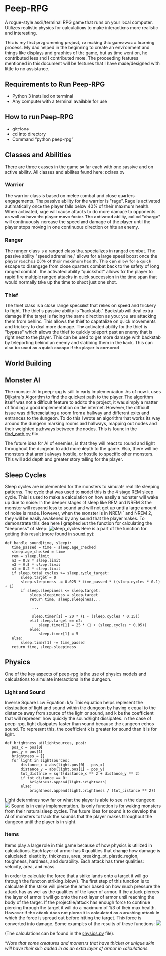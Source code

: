 # Peep-RPG
A rogue-style ascii/terminal RPG game that runs on your local computer. Utilizes realistic physics for calculations to make interactions more realistic and interesting. 

This is my first programming project, so making this game was a learning process. My dad helped in the beginning to create an environment and things like displays and graphics of the game, but as time went on, he contributed less and I contributed more. The proceeding features mentioned in this document will be features that I have made/designed with little to no assistance.
## Requirements to Run Peep-RPG
- Python 3 installed on terminal
- Any computer with a terminal available for use
## How to run Peep-RPG
- gitclone
- cd into directory
- Command “python peep-rpg”

## Classes and Abilities
There are three classes in the game so far each with one passive and on active ability. All classes and abilites found here: [pclass.py](https://github.com/JeffBoss625/peep-rpg/blob/36c75792de6a4603c3c7b58e216c2eb666a0f46a/lib/pclass.py#L1)
### Warrior
The warrior class is based on melee combat and close quarters engagements. The passive ability for the warrior is "rage". Rage is activated autimatically once the player falls below 40% of their maximum health. When activated, rage will cause attacks to do more damage to opponents as well as have the player move faster. The activated ability, called "charge" will continuously increase the speed and damage of the player until the player stops moving in one continuous direction or hits an enemy.
### Ranger
The ranger class is a ranged class that specializes in ranged combat. The passive ability "speed adrenaline," allows for a large speed boost once the player reaches 20% of their maximum health. This can allow for a quick escape to disengage from close quarters combat back to the safety of long ranged combat. The activated ability "quickshot" allows for the player to rapid fire multiple ranged attacks in quick succession in the time span that would normally take up the time to shoot just one shot.
### Thief
The thief class is a close range specialist that relies on speed and trickery to fight. The thief's passive ability is "backstab." Backstab will deal extra damage if the target is facing the same direction as you: you are attacking them from behind. This allows the thief to capatalize on quick movements and trickery to deal more damage. The activated ability for the thief is "bypass" which allows the thief to quickly teleport past an enemy that is right next to the player. This can be used to get more damage with backstab by teleporting behind an enemy and stabbing them in the back. This can also be used as a quick escape if the player is cornered

## World Building


## Monster AI
The monster AI in peep-rpg is still in early implementation. As of now it uses [Dijkstra's Algorithm](https://www.geeksforgeeks.org/dijkstras-shortest-path-algorithm-greedy-algo-7/) to find the quickest path to the player. The algorithm itself was not a difficult feature to add to the project, it was simply a matter of finding a good implementation on the internet. However, the difficult issue was differenciating a room from a hallway and different exits and entrances to the dungeon. To do this I wrote an algorithm that works its way around the dungeon marking rooms and hallways, mapping out nodes and their weighted pathways between the nodes. This is found in the [find_path.py](https://github.com/JeffBoss625/peep-rpg/blob/a9f028137b327e69b7c45360a1f78ef452945327/lib/find_path.py#L1) file.

The future idea for AI of enemies, is that they will react to sound and light throughout the dungeon to add more depth to the game. Also, there will be monsters that aren't always hostile, or hostile to specific other monsters. This will add depth and greater story telling for the player.

## Sleep Cycles
Sleep cycles are implemented for the monsters to simulate real life sleeping patterns. The cycle that was used to model this is the 4 stage REM sleep cycle. This is used to make a calculation on how easily a monster will wake up due to noise: In the deeper stages of sleep like REM and NREM 3 the monster will respond less to sound and will not get up until a large amount of noise is made. However, when the monster is in NREM 1 and NREM 2, they will be easily awakened by any sound that the player makes. To demonstrate this idea here I graphed out the function for calculating the “deepness” of sleep:
![sleep_cycles](sleepcycles.png)
Here is a part of the function for getting this result (more found in [sound.py](https://github.com/JeffBoss625/peep-rpg/blob/b81cc95dd393fc92573ab17a1129d4c1545f70ae/lib/items/sound.py#L67)):
```
def handle_sound(time, sleep):
   time_passed = time - sleep.age_checked
   sleep.age_checked = time
   rem = sleep.limit
   n3 = 0.8 * sleep.limit
   n2 = 0.5 * sleep.limit
   n1 = 0.2 * sleep.limit
   if sleep.total_cycles >= sleep.cycle_target:
       sleep.target = 0
       sleep.sleepiness -= 0.025 * time_passed * ((sleep.cycles * 0.1) + 1)
       if sleep.sleepiness <= sleep.target:
           sleep.sleepiness = sleep.target
           return time, sleep.sleepiness...  

            ...

            sleep.timer[1] = 20 * (1 - (sleep.cycles * 0.15))
           elif sleep.target == n2:
               sleep.timer[1] = 25 * (1 + (sleep.cycles * 0.05))
           else:
               sleep.timer[1] = 5
   else:
       sleep.timer[1] -= time_passed
   return time, sleep.sleepiness
```
## Physics
One of the key aspects of peep-rpg is the use of physics models and calculations to simulate interactions in the dungeon.
### Light and Sound
Inverse Square Law Equation: k/x
This equation helps represent the dissipation of light and sound within the dungeon by having x equal to the distance away from source of the light or sound, and k be the coefficient that will represent how quickly the sound/light dissipates. In the case of peep-rpg, light dissipates faster than sound because the dungeon echos sound. To represent this, the coefficient k is greater for sound than it is for light. 
```
def brightness_at(lightsources, pos):
   pos_x = pos[0]
   pos_y = pos[1]
   brightness = []
   for light in lightsources:
       distance_x = abs(light.pos[0] - pos_x)
       distance_y = abs(light.pos[1] - pos_y)
       tot_distance = sqrt(distance_x ** 2 + distance_y ** 2)
       if tot_distance == 0:
           brightness.append(light.brightness)
       else:
           brightness.append(light.brightness / (tot_distance ** 2))
```


Light determines how far or what the player is able to see in the dungeon:
![](light_peep-rpg.png)
Sound is in early implementation. Its only function is for waking monsters from their natural sleep cycles. The future idea for sound is to develop the AI of monsters to track the sounds that the player makes throughout the dungeon until the player is in sight.

### Items
Items play a large role in this game because of how physics is utilized in calculations. Each layer of armor has 8 qualities that change how damage is caluclated: elasticity, thickness, area, breaking_pt, plastic_region, toughness, hardness, and durability. Each attack has three qualities: velocity, area, and mass.

In order to calculate the force that a strike lands onto a target it will go through the function striking_blow(). The first step of this function is to calculate if the strike will pierce the armor based on how much pressure the attack has as well as the qualities of the layer of armor. If the attack pierces the layer of armor it will go onto the next layer of armor until reaching the body of the target. If the projectile/attack has enough force to continue piercing through the target it will do a maximum of 1/3 of their max health. However if the attack does not pierce it is calculated as a crushing attack in which the force is spread out before hitting the target. This force is converted into damage. Some examples of the results of these functions:
![](outputs_physics.PNG)

 (The calculations can be found in the [physics.py](https://github.com/JeffBoss625/peep-rpg/blob/c0fceb824f74b2340e7d783eba5b350063767049/lib/items/physics.py#L1C1-L1C1) file). 

**Note that some creatures and monsters that have thicker or unique skin will have their skin added in as an extra layer of armor in calculations.*
